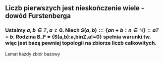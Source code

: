 ## Liczb pierwszych jest nieskończenie wiele - dowód Furstenberga
### Ustalmy $a,b\in\mathbb{Z}, a\neq0$. Niech $S(a,b):=\{an+b:n\in\mathbb{N}\}=a\mathbb{Z}+b$. Rodzina B_F = {S(a,b):a,binZ,a!=0} spełnia warunki tw. więc jest bazą pewniej topologii na zbiorze liczb całkowitych.
Lemat każdy zbiór bazowy